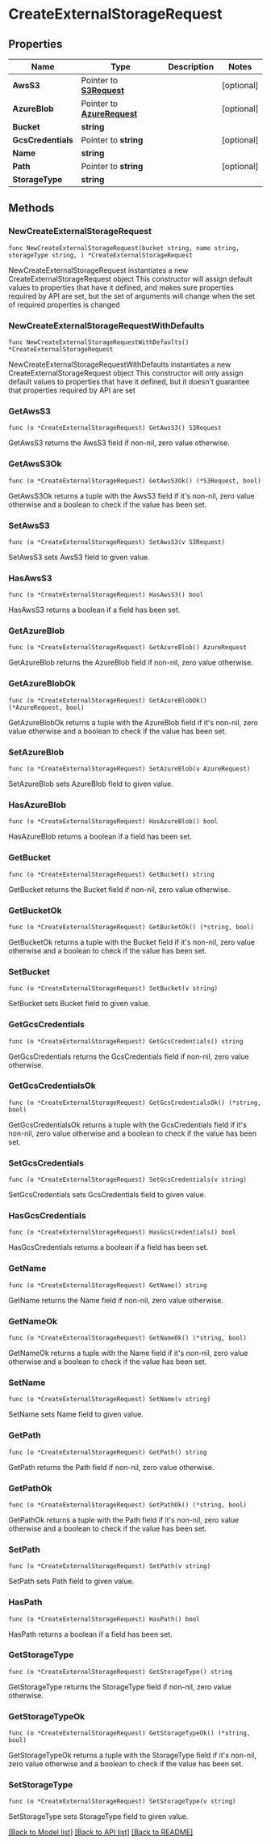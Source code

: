 # CreateExternalStorageRequest

## Properties

Name | Type | Description | Notes
------------ | ------------- | ------------- | -------------
**AwsS3** | Pointer to [**S3Request**](S3Request.md) |  | [optional] 
**AzureBlob** | Pointer to [**AzureRequest**](AzureRequest.md) |  | [optional] 
**Bucket** | **string** |  | 
**GcsCredentials** | Pointer to **string** |  | [optional] 
**Name** | **string** |  | 
**Path** | Pointer to **string** |  | [optional] 
**StorageType** | **string** |  | 

## Methods

### NewCreateExternalStorageRequest

`func NewCreateExternalStorageRequest(bucket string, name string, storageType string, ) *CreateExternalStorageRequest`

NewCreateExternalStorageRequest instantiates a new CreateExternalStorageRequest object
This constructor will assign default values to properties that have it defined,
and makes sure properties required by API are set, but the set of arguments
will change when the set of required properties is changed

### NewCreateExternalStorageRequestWithDefaults

`func NewCreateExternalStorageRequestWithDefaults() *CreateExternalStorageRequest`

NewCreateExternalStorageRequestWithDefaults instantiates a new CreateExternalStorageRequest object
This constructor will only assign default values to properties that have it defined,
but it doesn't guarantee that properties required by API are set

### GetAwsS3

`func (o *CreateExternalStorageRequest) GetAwsS3() S3Request`

GetAwsS3 returns the AwsS3 field if non-nil, zero value otherwise.

### GetAwsS3Ok

`func (o *CreateExternalStorageRequest) GetAwsS3Ok() (*S3Request, bool)`

GetAwsS3Ok returns a tuple with the AwsS3 field if it's non-nil, zero value otherwise
and a boolean to check if the value has been set.

### SetAwsS3

`func (o *CreateExternalStorageRequest) SetAwsS3(v S3Request)`

SetAwsS3 sets AwsS3 field to given value.

### HasAwsS3

`func (o *CreateExternalStorageRequest) HasAwsS3() bool`

HasAwsS3 returns a boolean if a field has been set.

### GetAzureBlob

`func (o *CreateExternalStorageRequest) GetAzureBlob() AzureRequest`

GetAzureBlob returns the AzureBlob field if non-nil, zero value otherwise.

### GetAzureBlobOk

`func (o *CreateExternalStorageRequest) GetAzureBlobOk() (*AzureRequest, bool)`

GetAzureBlobOk returns a tuple with the AzureBlob field if it's non-nil, zero value otherwise
and a boolean to check if the value has been set.

### SetAzureBlob

`func (o *CreateExternalStorageRequest) SetAzureBlob(v AzureRequest)`

SetAzureBlob sets AzureBlob field to given value.

### HasAzureBlob

`func (o *CreateExternalStorageRequest) HasAzureBlob() bool`

HasAzureBlob returns a boolean if a field has been set.

### GetBucket

`func (o *CreateExternalStorageRequest) GetBucket() string`

GetBucket returns the Bucket field if non-nil, zero value otherwise.

### GetBucketOk

`func (o *CreateExternalStorageRequest) GetBucketOk() (*string, bool)`

GetBucketOk returns a tuple with the Bucket field if it's non-nil, zero value otherwise
and a boolean to check if the value has been set.

### SetBucket

`func (o *CreateExternalStorageRequest) SetBucket(v string)`

SetBucket sets Bucket field to given value.


### GetGcsCredentials

`func (o *CreateExternalStorageRequest) GetGcsCredentials() string`

GetGcsCredentials returns the GcsCredentials field if non-nil, zero value otherwise.

### GetGcsCredentialsOk

`func (o *CreateExternalStorageRequest) GetGcsCredentialsOk() (*string, bool)`

GetGcsCredentialsOk returns a tuple with the GcsCredentials field if it's non-nil, zero value otherwise
and a boolean to check if the value has been set.

### SetGcsCredentials

`func (o *CreateExternalStorageRequest) SetGcsCredentials(v string)`

SetGcsCredentials sets GcsCredentials field to given value.

### HasGcsCredentials

`func (o *CreateExternalStorageRequest) HasGcsCredentials() bool`

HasGcsCredentials returns a boolean if a field has been set.

### GetName

`func (o *CreateExternalStorageRequest) GetName() string`

GetName returns the Name field if non-nil, zero value otherwise.

### GetNameOk

`func (o *CreateExternalStorageRequest) GetNameOk() (*string, bool)`

GetNameOk returns a tuple with the Name field if it's non-nil, zero value otherwise
and a boolean to check if the value has been set.

### SetName

`func (o *CreateExternalStorageRequest) SetName(v string)`

SetName sets Name field to given value.


### GetPath

`func (o *CreateExternalStorageRequest) GetPath() string`

GetPath returns the Path field if non-nil, zero value otherwise.

### GetPathOk

`func (o *CreateExternalStorageRequest) GetPathOk() (*string, bool)`

GetPathOk returns a tuple with the Path field if it's non-nil, zero value otherwise
and a boolean to check if the value has been set.

### SetPath

`func (o *CreateExternalStorageRequest) SetPath(v string)`

SetPath sets Path field to given value.

### HasPath

`func (o *CreateExternalStorageRequest) HasPath() bool`

HasPath returns a boolean if a field has been set.

### GetStorageType

`func (o *CreateExternalStorageRequest) GetStorageType() string`

GetStorageType returns the StorageType field if non-nil, zero value otherwise.

### GetStorageTypeOk

`func (o *CreateExternalStorageRequest) GetStorageTypeOk() (*string, bool)`

GetStorageTypeOk returns a tuple with the StorageType field if it's non-nil, zero value otherwise
and a boolean to check if the value has been set.

### SetStorageType

`func (o *CreateExternalStorageRequest) SetStorageType(v string)`

SetStorageType sets StorageType field to given value.



[[Back to Model list]](../README.md#documentation-for-models) [[Back to API list]](../README.md#documentation-for-api-endpoints) [[Back to README]](../README.md)



